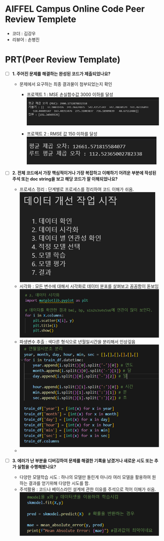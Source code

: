# AIFFEL Campus Online Code Peer Review Templete
- 코더 : 김강우
- 리뷰어 : 손병진


# PRT(Peer Review Template)
- [ ]  **1. 주어진 문제를 해결하는 완성된 코드가 제출되었나요?**
    - 문제에서 요구하는 최종 결과물이 첨부되었는지 확인
        - 프로젝트 1 : MSE 손실함수값 3000 이하를 달성
        ![alt text](image.png)

        - 프로젝트 2 : RMSE 값 150 이하를 달성
        ![alt text](image-1.png)

    
- [ ]  **2. 전체 코드에서 가장 핵심적이거나 가장 복잡하고 이해하기 어려운 부분에 작성된 
주석 또는 doc string을 보고 해당 코드가 잘 이해되었나요?**
    - 프로세스 정리
    : 단계별로 프로세스를 정리하여 코드 이해가 쉬움.
    ![alt text](image-4.png)
    - 시각화
    : 모든 변수에 대해서 시각화로 데이터 분포를 살펴보고 꼼꼼함이 돋보임
    ![alt text](image-2.png)
    - 파생변수 추출
    : 색다른 형식으로 년월일시간을 분리해서 인상깊음
    ![alt text](image-3.png)
    - 
        
- [ ]  **3. 에러가 난 부분을 디버깅하여 문제를 해결한 기록을 남겼거나
새로운 시도 또는 추가 실험을 수행해봤나요?**
    - 다양한 모델학습 시도
    : 하나의 모델만 돌린게 아니라 여러 모델을 활용하여 원하는 결과를 얻기위해 다양한 시도를 함.
    - 주석활용
    : 코드나 베이스라인 설계에 관한 이유를 주석으로 적어 이해가 쉬움.
    ![alt text](image-5.png)
        

